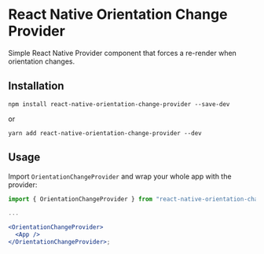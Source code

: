 # React Native Orientation Change Provider

Simple React Native Provider component that forces a re-render when orientation changes.

## Installation

```
npm install react-native-orientation-change-provider --save-dev
```

or

```
yarn add react-native-orientation-change-provider --dev
```

## Usage

Import `OrientationChangeProvider` and wrap your whole app with the provider:

```jsx
import { OrientationChangeProvider } from "react-native-orientation-change-provider";

...

<OrientationChangeProvider>
  <App />
</OrientationChangeProvider>;
```
